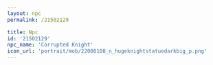 ```yaml
---
layout: npc
permalink: /21502129

title: Npc
id: '21502129'
npc_name: 'Corrupted Knight'
icon_url: 'portrait/mob/22000108_n_hugeknightstatuedarkbig_p.png'
---
```

